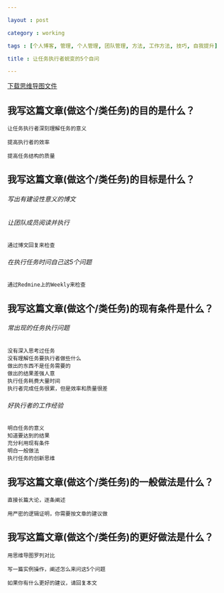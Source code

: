 ```yaml
---

layout : post

category : working

tags : [个人博客, 管理, 个人管理, 团队管理, 方法, 工作方法, 技巧, 自我提升]

title : 让任务执行者蜕变的5个自问

---
```


[下载思维导图文件](https://www.mindmeister.com/external/drive/do_open?file_id=0B6K98da0px63YzU1OVRWSmtDcXM)

## 我写这篇文章(做这个/类任务)的目的是什么？

	让任务执行者深刻理解任务的意义

	提高执行者的效率

	提高任务结构的质量


## 我写这篇文章(做这个/类任务)的目标是什么？

###### 写出有建设性意义的博文


###### 让团队成员阅读并执行

	通过博文回复来检查

###### 在执行任务时问自己这5个问题

	通过Redmine上的Weekly来检查

## 我写这篇文章(做这个/类任务)的现有条件是什么？


###### 常出现的任务执行问题

	没有深入思考过任务
	没有理解任务要执行者做些什么
	做出的东西不是任务需要的
	做出的结果差强人意
	执行任务耗费大量时间
	执行者完成任务很累，但是效率和质量很差

###### 好执行者的工作经验

	明白任务的意义
	知道要达到的结果
	充分利用现有条件
	明白一般做法
	执行任务的创新思维

## 我写这篇文章(做这个/类任务)的一般做法是什么？

	直接长篇大论，逐条阐述

	用严密的逻辑证明，你需要按文章的建议做


## 我写这篇文章(做这个/类任务)的更好做法是什么？

	用思维导图罗列对比

	写一篇实例操作，阐述怎么来问这5个问题

	如果你有什么更好的建议，请回复本文